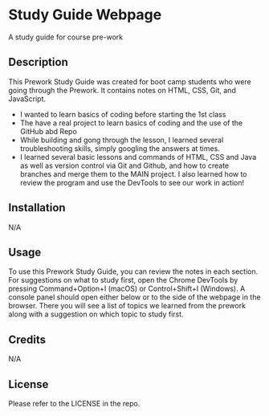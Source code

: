 # Study Guide Webpage
A study guide for course pre-work

## Description

This Prework Study Guide was created for boot camp students who were going through the Prework. It contains notes on HTML, CSS, Git, and JavaScript.

- I wanted to learn basics of coding before starting the 1st class
- The have a real project to learn basics of coding and the use of the GitHub abd Repo
- While building and gong through the lesson, I learned several troubleshooting skills, simply googling the answers at times.
- I learned several basic lessons and commands of HTML, CSS and Java as well as version control via Git and Github, and how to create branches and merge them to the MAIN project. I also learned how to review the program and use the DevTools to see our work in action!

## Installation

N/A

## Usage

To use this Prework Study Guide, you can review the notes in each section. For suggestions on what to study first, open the Chrome DevTools by pressing Command+Option+I (macOS) or Control+Shift+I (Windows). A console panel should open either below or to the side of the webpage in the browser. There you will see a list of topics we learned from the prework along with a suggestion on which topic to study first.


## Credits

N/A

## License

Please refer to the LICENSE in the repo.

